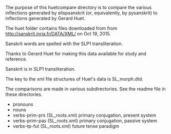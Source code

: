 
The purpose of this huetcompare directory is to compare the various
inflections generated by elispsanskrit (or, equivalently, by pysanskrit)
to inflections generated by Gerard Huet.

The huet folder contains files downloaded from
 from http://sanskrit.inria.fr/DATA/XML/ on Oct 19, 2015.

Sanskrit words are spelled with the SLP1 transliteration.

Thanks to Gerard Huet for making this data available for study and
reference.

Sanskrit is in SLP1 transliteration.

The key to the xml file structures of Huet's data is SL_morph.dtd.

The comparisons are made in various subdirectories.
See the readme file in these directories.

* pronouns  
* nouns
* verbs-prim-prs   (SL_roots.xml) primary conjugation, present system
* verbs-prim-pas   (SL_roots.xml) primary conjugation, passive system
* verbs-tp-fut     (SL_roots.xml) future tense paradigm

